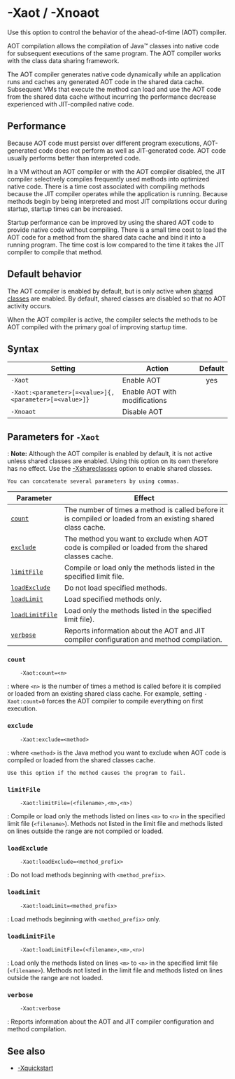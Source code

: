 <!--
* Copyright (c) 2017, 2018 IBM Corp. and others
*
* This program and the accompanying materials are made
* available under the terms of the Eclipse Public License 2.0
* which accompanies this distribution and is available at
* https://www.eclipse.org/legal/epl-2.0/ or the Apache
* License, Version 2.0 which accompanies this distribution and
* is available at https://www.apache.org/licenses/LICENSE-2.0.
*
* This Source Code may also be made available under the
* following Secondary Licenses when the conditions for such
* availability set forth in the Eclipse Public License, v. 2.0
* are satisfied: GNU General Public License, version 2 with
* the GNU Classpath Exception [1] and GNU General Public
* License, version 2 with the OpenJDK Assembly Exception [2].
*
* [1] https://www.gnu.org/software/classpath/license.html
* [2] http://openjdk.java.net/legal/assembly-exception.html
*
* SPDX-License-Identifier: EPL-2.0 OR Apache-2.0 OR GPL-2.0 WITH
* Classpath-exception-2.0 OR LicenseRef-GPL-2.0 WITH Assembly-exception
-->

# -Xaot / -Xnoaot

Use this option to control the behavior of the ahead-of-time (AOT) compiler.

AOT compilation allows the compilation of Java&trade; classes into native code for subsequent executions of the same program. The AOT compiler works with the class data sharing framework.

The AOT compiler generates native code dynamically while an application runs and caches any generated AOT code in the shared data cache. Subsequent VMs that execute the method can load and use the AOT code from the shared data cache without incurring the performance decrease experienced with JIT-compiled native code.

## Performance

Because AOT code must persist over different program executions, AOT-generated code does not perform as well as JIT-generated code. AOT code usually performs better than interpreted code.

In a VM without an AOT compiler or with the AOT compiler disabled, the JIT compiler selectively compiles frequently used methods into optimized native code. There is a time cost associated with compiling methods because the JIT compiler operates while the application is running. Because methods begin by being interpreted and most JIT compilations occur during startup, startup times can be increased.

Startup performance can be improved by using the shared AOT code to provide native code without compiling. There is a small time cost to load the AOT code for a method from the shared data cache and bind it into a running program. The time cost is low compared to the time it takes the JIT compiler to compile that method.

## Default behavior

The AOT compiler is enabled by default, but is only active when [shared classes](xshareclasses.md) are enabled. By default, shared classes are disabled so that no AOT activity occurs.

When the AOT compiler is active, the compiler selects the methods to be AOT compiled with the primary goal of improving startup time.

## Syntax

| Setting      | Action      | Default                                                                            |
|--------------|-------------|:----------------------------------------------------------------------------------:|
|`-Xaot`       | Enable AOT  | <i class="fa fa-check" aria-hidden="true"></i><span class="sr-only">yes</span> |
|`-Xaot:<parameter>[=<value>]{,<parameter>[=<value>]}` | Enable AOT with modifications |                          |
|`-Xnoaot`     | Disable AOT |                                                                                    |


## Parameters for `-Xaot`

: <i class="fa fa-pencil-square-o" aria-hidden="true"></i> **Note:** Although the AOT compiler is enabled by default, it is not active unless shared classes are enabled. Using this option on its own therefore has no effect. Use the [-Xshareclasses](xshareclasses.md) option to enable shared classes.

    You can concatenate several parameters by using commas.

| Parameter                        |  Effect                                                                                                        |
|----------------------------------|----------------------------------------------------------------------------------------------------------------|
| [`count`](#count)                | The number of times a method is called before it is compiled or loaded from an existing shared class cache.    |
| [`exclude`](#exclude)            | The method you want to exclude when AOT code is compiled or loaded from the shared classes cache.              |
| [`limitFile`](#limitfile)        | Compile or load only the methods listed in the specified limit file.                                           |
| [`loadExclude`](#loadexclude)    | Do not load specified methods.                                                                                 |
| [`loadLimit`](#loadlimit)        | Load specified methods only.                                                                                   |
| [`loadLimitFile`](#loadlimitfile)| Load only the methods listed in the specified limit file).                                                     |
| [`verbose`](#verbose)            | Reports information about the AOT and JIT compiler configuration and method compilation.                       |

### `count`

        -Xaot:count=<n>

: where `<n>` is the number of times a method is called before it is compiled or loaded from an existing shared class cache. For example, setting `-Xaot:count=0` forces the AOT compiler to compile everything on first execution.

### `exclude`

        -Xaot:exclude=<method>

: where `<method>` is the Java method you want to exclude when AOT code is compiled or loaded from the shared classes cache.

    Use this option if the method causes the program to fail.

### `limitFile`

        -Xaot:limitFile=(<filename>,<m>,<n>)

: Compile or load only the methods listed on lines `<m>` to `<n>` in the specified limit file (`<filename>`). Methods not listed in the limit file and methods listed on lines outside the range are not compiled or loaded.

### `loadExclude`

        -Xaot:loadExclude=<method_prefix>

: Do not load methods beginning with `<method_prefix>`.

### `loadLimit`

        -Xaot:loadLimit=<method_prefix>

: Load methods beginning with `<method_prefix>` only.

### `loadLimitFile`

        -Xaot:loadLimitFile=(<filename>,<m>,<n>)

: Load only the methods listed on lines `<m>` to `<n>` in the specified limit file (`<filename>`). Methods not listed in the limit file and methods listed on lines outside the range are not loaded.

### `verbose`

        -Xaot:verbose

: Reports information about the AOT and JIT compiler configuration and method compilation.


## See also

- [-Xquickstart](xquickstart.md)



<!-- ==== END OF TOPIC ==== xaot.md ==== -->
<!-- ==== END OF TOPIC ==== xnoaot.md ==== -->
